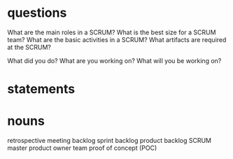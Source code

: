 # questions 
What are the main roles in a SCRUM?
What is the best size for a SCRUM team?
What are the basic activities in a SCRUM?
What artifacts are required at the SCRUM?

What did you do?
What are you working on?
What will you be working on?

# statements

# nouns
retrospective meeting
backlog
sprint backlog
product backlog
SCRUM master
product owner
team
proof of concept (POC)



